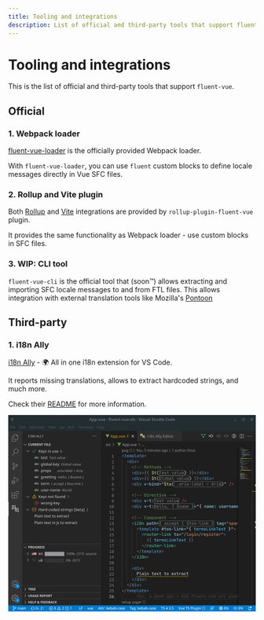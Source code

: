 ```yaml
---
title: Tooling and integrations
description: List of official and third-party tools that support fluent-vue
---
```


# Tooling and integrations

This is the list of official and third-party tools that support `fluent-vue`.

## Official 

### 1. Webpack loader

[fluent-vue-loader](/integrations/webpack.html) is the officially provided Webpack loader.

With `fluent-vue-loader`, you can use `fluent` custom blocks to define locale messages directly in Vue SFC files.

### 2. Rollup and Vite plugin

Both [Rollup](/integrations/rollup.html) and [Vite](/integrations/vite.html) integrations are provided by `rollup-plugin-fluent-vue` plugin.

It provides the same functionality as Webpack loader - use custom blocks in SFC files.

### 3. WIP: CLI tool

`fluent-vue-cli` is the official tool that (soon™) allows extracting and importing SFC locale messages to and from FTL files. This allows integration with external translation tools like Mozilla's [Pontoon](https://github.com/mozilla/pontoon/)  

## Third-party

### 1. i18n Ally

[i18n Ally](https://marketplace.visualstudio.com/items?itemName=lokalise.i18n-ally) - :earth_africa: All in one i18n extension for VS Code.

It reports missing translations, allows to extract hardcoded strings, and much more.

Check their [README](https://github.com/lokalise/i18n-ally) for more information.

![i18n Ally](../public/assets/i18n-ally.png)
